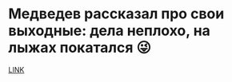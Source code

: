 # Медведев рассказал про свои выходные: дела неплохо, на лыжах покатался 😜



[LINK](https://varlamov.ru/2299427.html)